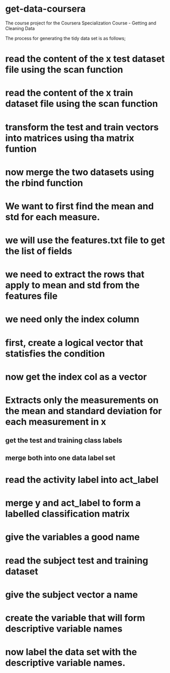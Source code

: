 # get-data-coursera
The course project for the Coursera Specialization Course - Getting and Cleaning Data

The process for generating the tidy data set is as follows;

# read the content of the x test dataset file using the scan function

# read the content of the x train dataset file using the scan function


# transform the test and train vectors into matrices using tha matrix funtion

# now merge the two datasets using the rbind function


# We want to first find the mean and std for each measure.
# we will use the features.txt file to get the list of fields 

# we need to extract the rows that apply to mean and std from the features file
# we need only the index column
# first, create a logical vector that statisfies the condition

# now get the index col as a vector


# Extracts only the measurements on the mean and standard deviation for each measurement in x


## get the test and training class labels

## merge both into one data label set


# read the activity label into act_label

# merge y and act_label to form a labelled classification matrix

# give the variables a good name


# read the subject test and training dataset 

# give the subject vector a name

# create the variable that will form descriptive variable names

# now label the data set with the descriptive variable names.